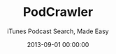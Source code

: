 ---
date:         2013-09-01 00:00:00
title:        PodCrawler
subtitle:     iTunes Podcast Search, Made Easy
description:  "Inspired by Marco Arment's Preview.fm project, I created PodCrawler to give users an elegant & no-nonsense experience for searching iTunes podcasts. PodCrawler was built on Rails, using the Feedzirra and iTunes-API gems to retrieve and parse feeds. If you are ever in quick need of the website, RSS feed, or iTunes address of a podcast – there's no better tool for the job than PodCrawler."
website:      http://podcrawler.com
cta:          Find a podcast
---